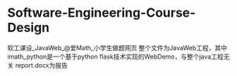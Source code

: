 # Software-Engineering-Course-Design
软工课设_JavaWeb_@爱Math_小学生做题网页
整个文件为JavaWeb工程，其中imath_python是一个基于python flask技术实现的WebDemo，与整个java工程无关
report.docx为报告

